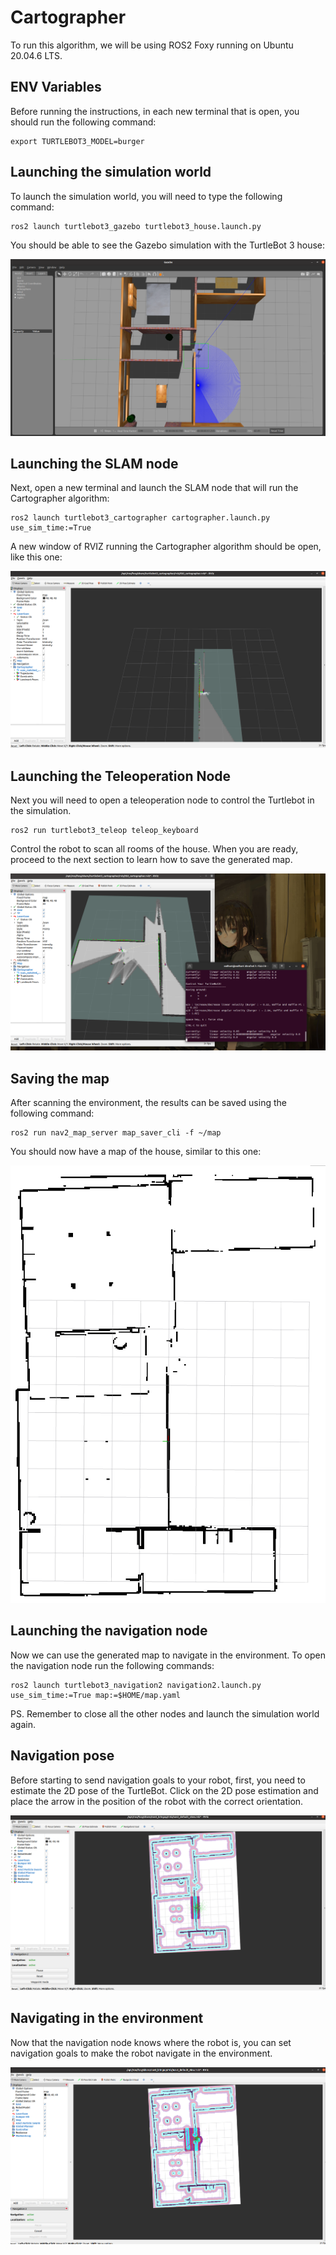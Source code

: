 # Cartographer

To run this algorithm, we will be using ROS2 Foxy running on Ubuntu 20.04.6 LTS.

## ENV Variables

Before running the instructions, in each new terminal that is open, you should run the following command:

```
export TURTLEBOT3_MODEL=burger
```

## Launching the simulation world

To launch the simulation world, you will need to type the following command:

```
ros2 launch turtlebot3_gazebo turtlebot3_house.launch.py
```

You should be able to see the Gazebo simulation with the TurtleBot 3 house:

![plot](./Images/cartographer_simulation_world.png)

## Launching the SLAM node

Next, open a new terminal and launch the SLAM node that will run the Cartographer algorithm:

```
ros2 launch turtlebot3_cartographer cartographer.launch.py use_sim_time:=True
```

A new window of RVIZ running the Cartographer algorithm should be open, like this one:

![plot](./Images/cartographer_slam_node.png)

## Launching the Teleoperation Node

Next you will need to open a teleoperation node to control the Turtlebot in the simulation.

```
ros2 run turtlebot3_teleop teleop_keyboard
```

Control the robot to scan all rooms of the house. When you are ready, proceed to the next section to learn how to save the generated map.

![plot](./Images/cartographer_teleop.png)

## Saving the map

After scanning the environment, the results can be saved using the following command:

```
ros2 run nav2_map_server map_saver_cli -f ~/map
```

You should now have a map of the house, similar to this one:

![plot](./Images/cartographer_map.png)

## Launching the navigation node

Now we can use the generated map to navigate in the environment. To open the navigation node run the following commands:

```
ros2 launch turtlebot3_navigation2 navigation2.launch.py use_sim_time:=True map:=$HOME/map.yaml
```

PS. Remember to close all the other nodes and launch the simulation world again.

## Navigation pose 

Before starting to send navigation goals to your robot, first, you need to estimate the 2D pose of the TurtleBot. Click on the 2D pose estimation and place the arrow in the position of the robot with the correct orientation.

![plot](./Images/cartographer_navigation_pose_estimation.png)

## Navigating in the environment

Now that the navigation node knows where the robot is, you can set navigation goals to make the robot navigate in the environment.

![plot](./Images/cartographer_navigation.png)
